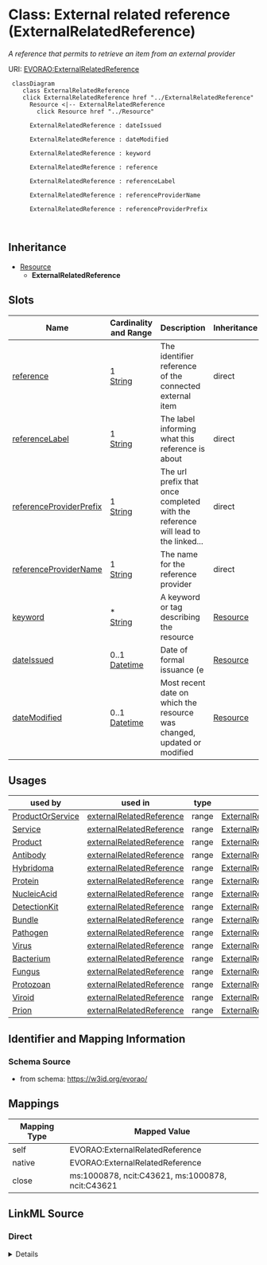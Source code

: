 

# Class: External related reference (ExternalRelatedReference) 


_A reference that permits to retrieve an item from an external provider_





URI: [EVORAO:ExternalRelatedReference](https://w3id.org/evorao/ExternalRelatedReference)






```mermaid
 classDiagram
    class ExternalRelatedReference
    click ExternalRelatedReference href "../ExternalRelatedReference"
      Resource <|-- ExternalRelatedReference
        click Resource href "../Resource"
      
      ExternalRelatedReference : dateIssued
        
      ExternalRelatedReference : dateModified
        
      ExternalRelatedReference : keyword
        
      ExternalRelatedReference : reference
        
      ExternalRelatedReference : referenceLabel
        
      ExternalRelatedReference : referenceProviderName
        
      ExternalRelatedReference : referenceProviderPrefix
        
      
```





## Inheritance
* [Resource](Resource.md)
    * **ExternalRelatedReference**



## Slots

| Name | Cardinality and Range | Description | Inheritance |
| ---  | --- | --- | --- |
| [reference](reference.md) | 1 <br/> [String](String.md) | The identifier reference of the connected external item | direct |
| [referenceLabel](referenceLabel.md) | 1 <br/> [String](String.md) | The label informing what this reference is about | direct |
| [referenceProviderPrefix](referenceProviderPrefix.md) | 1 <br/> [String](String.md) | The url prefix that once completed with the reference will lead to the linked... | direct |
| [referenceProviderName](referenceProviderName.md) | 1 <br/> [String](String.md) | The name for the reference provider | direct |
| [keyword](keyword.md) | * <br/> [String](String.md) | A keyword or tag describing the resource | [Resource](Resource.md) |
| [dateIssued](dateIssued.md) | 0..1 <br/> [Datetime](Datetime.md) | Date of formal issuance (e | [Resource](Resource.md) |
| [dateModified](dateModified.md) | 0..1 <br/> [Datetime](Datetime.md) | Most recent date on which the resource was changed, updated or modified | [Resource](Resource.md) |





## Usages

| used by | used in | type | used |
| ---  | --- | --- | --- |
| [ProductOrService](ProductOrService.md) | [externalRelatedReference](externalRelatedReference.md) | range | [ExternalRelatedReference](ExternalRelatedReference.md) |
| [Service](Service.md) | [externalRelatedReference](externalRelatedReference.md) | range | [ExternalRelatedReference](ExternalRelatedReference.md) |
| [Product](Product.md) | [externalRelatedReference](externalRelatedReference.md) | range | [ExternalRelatedReference](ExternalRelatedReference.md) |
| [Antibody](Antibody.md) | [externalRelatedReference](externalRelatedReference.md) | range | [ExternalRelatedReference](ExternalRelatedReference.md) |
| [Hybridoma](Hybridoma.md) | [externalRelatedReference](externalRelatedReference.md) | range | [ExternalRelatedReference](ExternalRelatedReference.md) |
| [Protein](Protein.md) | [externalRelatedReference](externalRelatedReference.md) | range | [ExternalRelatedReference](ExternalRelatedReference.md) |
| [NucleicAcid](NucleicAcid.md) | [externalRelatedReference](externalRelatedReference.md) | range | [ExternalRelatedReference](ExternalRelatedReference.md) |
| [DetectionKit](DetectionKit.md) | [externalRelatedReference](externalRelatedReference.md) | range | [ExternalRelatedReference](ExternalRelatedReference.md) |
| [Bundle](Bundle.md) | [externalRelatedReference](externalRelatedReference.md) | range | [ExternalRelatedReference](ExternalRelatedReference.md) |
| [Pathogen](Pathogen.md) | [externalRelatedReference](externalRelatedReference.md) | range | [ExternalRelatedReference](ExternalRelatedReference.md) |
| [Virus](Virus.md) | [externalRelatedReference](externalRelatedReference.md) | range | [ExternalRelatedReference](ExternalRelatedReference.md) |
| [Bacterium](Bacterium.md) | [externalRelatedReference](externalRelatedReference.md) | range | [ExternalRelatedReference](ExternalRelatedReference.md) |
| [Fungus](Fungus.md) | [externalRelatedReference](externalRelatedReference.md) | range | [ExternalRelatedReference](ExternalRelatedReference.md) |
| [Protozoan](Protozoan.md) | [externalRelatedReference](externalRelatedReference.md) | range | [ExternalRelatedReference](ExternalRelatedReference.md) |
| [Viroid](Viroid.md) | [externalRelatedReference](externalRelatedReference.md) | range | [ExternalRelatedReference](ExternalRelatedReference.md) |
| [Prion](Prion.md) | [externalRelatedReference](externalRelatedReference.md) | range | [ExternalRelatedReference](ExternalRelatedReference.md) |






## Identifier and Mapping Information







### Schema Source


* from schema: https://w3id.org/evorao/




## Mappings

| Mapping Type | Mapped Value |
| ---  | ---  |
| self | EVORAO:ExternalRelatedReference |
| native | EVORAO:ExternalRelatedReference |
| close | ms:1000878, ncit:C43621, ms:1000878, ncit:C43621 |







## LinkML Source

<!-- TODO: investigate https://stackoverflow.com/questions/37606292/how-to-create-tabbed-code-blocks-in-mkdocs-or-sphinx -->

### Direct

<details>
```yaml
name: ExternalRelatedReference
description: A reference that permits to retrieve an item from an external provider
title: External related reference
from_schema: https://w3id.org/evorao/
close_mappings:
- ms:1000878
- ncit:C43621
- ms:1000878
- ncit:C43621
is_a: Resource
slots:
- reference
- referenceLabel
- referenceProviderPrefix
- referenceProviderName
slot_usage:
  reference:
    name: reference
    description: The identifier reference of the connected external item
    title: reference
    close_mappings:
    - dct:identifier
    - dct:references
    domain_of:
    - ExternalRelatedReference
    range: string
    required: true
    multivalued: false
  referenceLabel:
    name: referenceLabel
    description: The label informing what this reference is about
    title: reference label
    comments:
    - e.g., 'Infravec2 related product'
    close_mappings:
    - dct:title
    domain_of:
    - ExternalRelatedReference
    range: string
    required: true
    multivalued: false
  referenceProviderPrefix:
    name: referenceProviderPrefix
    description: The url prefix that once completed with the reference will lead to
      the linked external resource
    title: reference provider prefix
    related_mappings:
    - dcat:landingPage
    - iao:0000599
    domain_of:
    - ExternalRelatedReference
    range: string
    required: true
    multivalued: false
  referenceProviderName:
    name: referenceProviderName
    description: The name for the reference provider
    title: reference provider name
    close_mappings:
    - dct:publisher
    domain_of:
    - ExternalRelatedReference
    range: string
    required: true
    multivalued: false

```
</details>

### Induced

<details>
```yaml
name: ExternalRelatedReference
description: A reference that permits to retrieve an item from an external provider
title: External related reference
from_schema: https://w3id.org/evorao/
close_mappings:
- ms:1000878
- ncit:C43621
- ms:1000878
- ncit:C43621
is_a: Resource
slot_usage:
  reference:
    name: reference
    description: The identifier reference of the connected external item
    title: reference
    close_mappings:
    - dct:identifier
    - dct:references
    domain_of:
    - ExternalRelatedReference
    range: string
    required: true
    multivalued: false
  referenceLabel:
    name: referenceLabel
    description: The label informing what this reference is about
    title: reference label
    comments:
    - e.g., 'Infravec2 related product'
    close_mappings:
    - dct:title
    domain_of:
    - ExternalRelatedReference
    range: string
    required: true
    multivalued: false
  referenceProviderPrefix:
    name: referenceProviderPrefix
    description: The url prefix that once completed with the reference will lead to
      the linked external resource
    title: reference provider prefix
    related_mappings:
    - dcat:landingPage
    - iao:0000599
    domain_of:
    - ExternalRelatedReference
    range: string
    required: true
    multivalued: false
  referenceProviderName:
    name: referenceProviderName
    description: The name for the reference provider
    title: reference provider name
    close_mappings:
    - dct:publisher
    domain_of:
    - ExternalRelatedReference
    range: string
    required: true
    multivalued: false
attributes:
  reference:
    name: reference
    description: The identifier reference of the connected external item
    title: reference
    from_schema: https://w3id.org/evorao/
    close_mappings:
    - dct:identifier
    - dct:references
    rank: 1000
    alias: reference
    owner: ExternalRelatedReference
    domain_of:
    - ExternalRelatedReference
    range: string
    required: true
    multivalued: false
  referenceLabel:
    name: referenceLabel
    description: The label informing what this reference is about
    title: reference label
    comments:
    - e.g., 'Infravec2 related product'
    from_schema: https://w3id.org/evorao/
    close_mappings:
    - dct:title
    rank: 1000
    alias: referenceLabel
    owner: ExternalRelatedReference
    domain_of:
    - ExternalRelatedReference
    range: string
    required: true
    multivalued: false
  referenceProviderPrefix:
    name: referenceProviderPrefix
    description: The url prefix that once completed with the reference will lead to
      the linked external resource
    title: reference provider prefix
    from_schema: https://w3id.org/evorao/
    related_mappings:
    - dcat:landingPage
    - iao:0000599
    rank: 1000
    alias: referenceProviderPrefix
    owner: ExternalRelatedReference
    domain_of:
    - ExternalRelatedReference
    range: string
    required: true
    multivalued: false
  referenceProviderName:
    name: referenceProviderName
    description: The name for the reference provider
    title: reference provider name
    from_schema: https://w3id.org/evorao/
    close_mappings:
    - dct:publisher
    rank: 1000
    alias: referenceProviderName
    owner: ExternalRelatedReference
    domain_of:
    - ExternalRelatedReference
    range: string
    required: true
    multivalued: false
  keyword:
    name: keyword
    description: A keyword or tag describing the resource
    title: keyword
    from_schema: https://w3id.org/evorao/
    rank: 1000
    slot_uri: dcat:keyword
    alias: keyword
    owner: ExternalRelatedReference
    domain_of:
    - Resource
    range: string
    required: false
    multivalued: true
  dateIssued:
    name: dateIssued
    description: Date of formal issuance (e.g., publication) of the resource
    title: date issued
    comments:
    - encoded using the relevant ISO 8601 Date and Time compliant string [DATETIME]
    from_schema: https://w3id.org/evorao/
    exact_mappings:
    - sepio:0000051
    close_mappings:
    - schema:datePublished
    - schema:dateCreated
    rank: 1000
    slot_uri: dct:issued
    alias: dateIssued
    owner: ExternalRelatedReference
    domain_of:
    - Resource
    range: datetime
    required: false
    multivalued: false
  dateModified:
    name: dateModified
    description: Most recent date on which the resource was changed, updated or modified
    title: date modified
    comments:
    - encoded using the relevant ISO 8601 Date and Time compliant string [DATETIME]
    from_schema: https://w3id.org/evorao/
    exact_mappings:
    - sepio:0000036
    close_mappings:
    - schema:dateModified
    rank: 1000
    slot_uri: dct:modified
    alias: dateModified
    owner: ExternalRelatedReference
    domain_of:
    - Resource
    range: datetime
    required: false
    multivalued: false

```
</details>